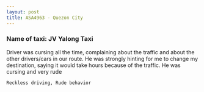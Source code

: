 ```yaml
---
layout: post
title: ASA4963 - Quezon City
---
```


### Name of taxi: JV Yalong Taxi

Driver was cursing all the time, complaining about the traffic and about the other drivers/cars in our route. He was strongly hinting for me to change my destination, saying it would take hours because of the traffic. He was cursing and very rude 

```Reckless driving, Rude behavior```
